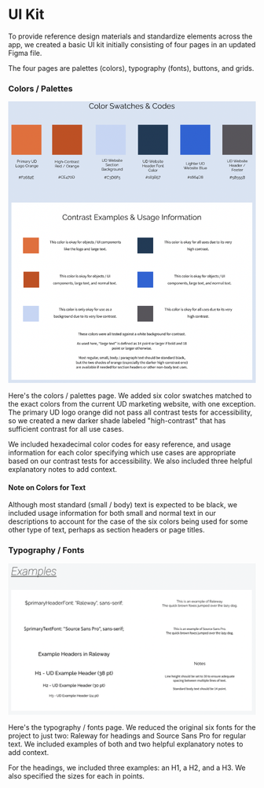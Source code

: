 # UI Kit

To provide reference design materials and standardize elements across the app, we created a basic UI kit initially consisting of four pages in an updated Figma file.

The four pages are palettes (colors), typography (fonts), buttons, and grids.

### Colors / Palettes

<img title="Colors-Palettes" alt="A Figma page with a row of six colors swatches and a white box with usage information for each color below" src="./Colors-Palettes.png">

Here's the colors / palettes page. We added six color swatches matched to the exact colors from the current UD marketing website, with one exception. The primary UD logo orange did not pass all contrast tests for accessibility, so we created a new darker shade labeled "high-contrast" that has sufficient contrast for all use cases.

We included hexadecimal color codes for easy reference, and usage information for each color specifying which use cases are appropriate based on our contrast tests for accessibility. We also included three helpful explanatory notes to add context.

#### Note on Colors for Text

Although most standard (small / body) text is expected to be black, we included usage information for both small and normal text in our descriptions to account for the case of the six colors being used for some other type of text, perhaps as section headers or page titles.

### Typography / Fonts

<img title="Typography-Fonts" alt="A Figma page with various examples of text in two fonts contained within a white box with specified sizes in points and two explanatory notes" src="./Typography-Fonts.png">

Here's the typography / fonts page. We reduced the original six fonts for the project to just two: Raleway for headings and Source Sans Pro for regular text. We included examples of both and two helpful explanatory notes to add context.

For the headings, we included three examples: an H1, a H2, and a H3. We also specified the sizes for each in points.
